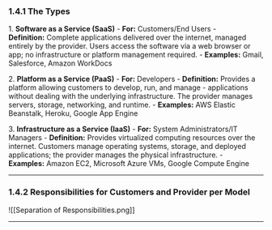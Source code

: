 ### **1.4.1 The Types**

1. **Software as a Service (SaaS)**
	- **For:** Customers/End Users
	- **Definition:** Complete applications delivered over the internet, managed entirely by the provider. Users access the software via a web browser or app; no infrastructure or platform management required.
	- **Examples:** Gmail, Salesforce, Amazon WorkDocs


2. **Platform as a Service (PaaS)**
	- **For:** Developers
	- **Definition:** Provides a platform allowing customers to develop, run, and manage 
	- applications without dealing with the underlying infrastructure. The provider manages servers, storage, networking, and runtime.
	- **Examples:** AWS Elastic Beanstalk, Heroku, Google App Engine

3. **Infrastructure as a Service (IaaS)**
	- **For:** System Administrators/IT Managers
	- **Definition:** Provides virtualized computing resources over the internet. Customers manage operating systems, storage, and deployed applications; the provider manages the physical infrastructure.
	- **Examples:** Amazon EC2, Microsoft Azure VMs, Google Compute Engine


---

### **1.4.2 Responsibilities for Customers and Provider per Model**

![[Separation of Responsibilities.png]]

---
